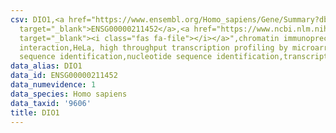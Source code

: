 ```yaml
---
csv: DIO1,<a href="https://www.ensembl.org/Homo_sapiens/Gene/Summary?db=core;g=ENSG00000211452"
  target="_blank">ENSG00000211452</a>,<a href="https://www.ncbi.nlm.nih.gov/pubmed/17216044"
  target="_blank"><i class="fas fa-file"></i></a>",chromatin immunoprecipitation assay,direct
  interaction,HeLa, high throughput transcription profiling by microarray,nucleotide
  sequence identification,nucleotide sequence identification,transcriptional regulation,
data_alias: DIO1
data_id: ENSG00000211452
data_numevidence: 1
data_species: Homo sapiens
data_taxid: '9606'
title: DIO1
---
```

